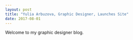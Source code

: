 ```yaml
---
layout: post
title: "Yulia Arbuzova, Graphic Designer, Launches Site"
date: 2017-08-01
---
```

Welcome to my graphic designer blog.
